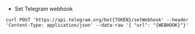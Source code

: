 - Set Telegram webhook
```
curl POST 'https://api.telegram.org/bot{TOKEN}/setWebhook' --header 'Content-Type: application/json' --data-raw '{ "url": "{WEBHOOK}"}'
```